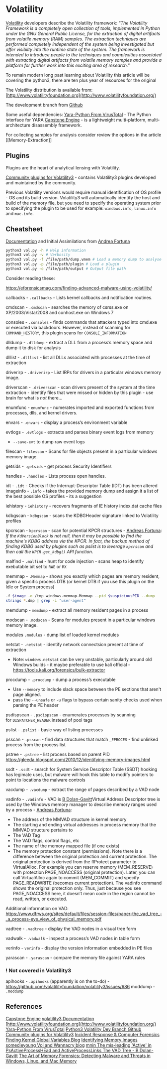 # Volatility

[Volatility](https://github.com/volatilityfoundation/volatility) developers describe the Volatility framework: *"The Volatility Framework is a completely open collection of tools, implemented in Python under the GNU General Public License, for the extraction of digital artifacts from volatile memory (RAM) samples. The extraction techniques are performed completely independent of the system being investigated but offer visibilty into the runtime state of the system. The framework is intended to introduce people to the techniques and complexities associated with extracting digital artifacts from volatile memory samples and provide a platform for further work into this exciting area of research."*

To remain modern long past learning about Volatility this article will be covering the python3, there are ten plus year of resources for the original   

The Volatility distribution is available from: [http://www.volatilityfoundation.org](http://www.volatilityfoundation.org/)

The development branch from [Github](https://github.com/volatilityfoundation/volatility3)

Some useful dependencies:
[Yara-Python From VirusTotal](https://github.com/VirusTotal/yara-python) - The Python interface for YARA
[Capstone Engine](https://www.capstone-engine.org/download.html) - is a lightweight multi-platform, multi-architecture disassembly framework.

For collecting samples for analysis consider review the options in the article [[Memory-Extraction]]

## Plugins

Plugins are the heart of analytical lensing with Volatility. 

[Community plugins for Volatility3](https://github.com/volatilityfoundation/community3) - contains Volatility3 plugins developed and maintained by the community.

Previous Volatility versions would require manual identification of OS profile - OS and its build version. Volatility3 will automatically identify the host and build of the memory file, but you need to specify the operating system prior to specifying the plugin to be used for example:
`windows.info`, `linux.info` and `mac.info`.

## Cheatsheet

[Documentation](https://volatility3.readthedocs.io/en/latest/volatility3.plugins.html) and Initial Assimilations from [Andrea Fortuna](https://github.com/andreafortuna)

```bash
python3 vol.py -h # Help information
python3 vol.py -v # Verbosity
python3 vol.py -f /file/path/dump.vmem # Load a memory dump to analyse 
python3 vol.py -p /file/path/plugin # Load a plugin 
python3 vol.py -o /file/path/output # Output file path 
```



Consider reading these:

https://eforensicsmag.com/finding-advanced-malware-using-volatility/


callbacks - `.callbacks` - Lists kernel callbacks and notification routines.

cmdscan - `.cmdscan` - searches the memory of csrss.exe on XP/2003/Vista/2008 and conhost.exe on Windows 7

consoles - `.consoles` - finds commands that attackers typed into cmd.exe or executed via backdoors. However, instead of scanning for `COMMAND_HISTORY`, this plugin scans for `CONSOLE_INFORMATION`

dlldump - `.dlldump` - extract a DLL from a process’s memory space and dump it to disk for analysis

dlllist - `.dlllist` - list all DLLs associated with processes at the time of extraction

driverirp - `.driverirp`  - List IRPs for drivers in a particular windows memory image.

driverscan - `.driverscan` - scan drivers present of the system at the time extraction - identify files that were missed or hidden by this plugin - use brain for what is *not* there... 

enumfunc - `enumfunc` - numerates imported and exported functions from processes, dlls, and kernel drivers.

envars - `.envars` - display a process’s environment variable

evtlogs - `.evtlogs` - extracts and parses binary event logs from memory
- `--save-evt` to dump raw event logs

filescan - `filescan` - Scans for file objects present in a particular windows memory image.

getsids - `.getsids` - get process Security Identifiers

handles - `.handles` - Lists process open handles.

idt - `.idt` - Checks if the Interrupt-Descriptor Table (IDT) has been altered  
imageinfo - `.info` - takes the provided memory dump and assign it a list of the best possible OS profiles - its a suggestion

iehistory - `iehistory` - recovers fragments of IE history index.dat cache files

kdbgscan - `kdbgscan` - scans the KDBGHeader signature linked to Volatility profiles

kpcrscan - `kpcrscan` - scan for potential KPCR structures - [Andreas Fortuna](https://andreafortuna.org/2017/06/25/volatility-my-own-cheatsheet-part-1-image-identification/): *If the `KdVersionBlock` is not null, then it may be possible to find the machine's KDBG address via the KPCR. In fact, the backup method of finding KDBG used by plugins such as pslist is to leverage `kpcrscan` and then call the `KPCR.get_kdbg()` API function.*

malfind - `.malfind` -  hunt for code injection - scans heap to identify exebutable bit set to `RWE` or `RX` 

memmap - `.Memmap` - shows you exactly which pages are memory resident, given a specific process DTB (or kernel DTB if you use this plugin on the Idle or System process)
```bash
-f $image -o /tmp windows.memmap.Memmap --pid $suspiciousPID --dump 
strings *.dmp | grep -i "user-agent"
```

memdump - `memdump` -  extract all memory resident pages in a process

modscan - `.modscan` - Scans for modules present in a particular windows memory image.

modules `.modules` - dump list of loaded kernel modules

netstat  - `.netstat` -  identify network connectsion present at time of extraction
- Note: `windows.netstat` can be very unstable, particularly around old Windows builds - it maybe preferable to use kali official - https://tools.kali.org/forensics/bulk-extractor

procdump - `.procdump` - dump a process’s executable
- Use `--memory` to include slack space between the PE sections that aren't page aligned.
- pass the `--unsafe` or `-u` flags to bypass certain sanity checks used when parsing the PE header

psdispscan - `.psdispscan` - enumerates processes by scanning for `DISPATCHER_HEADER` instead of pool tags

pslist - `.pslist` - basic way of listing processes

psscan - `.psscan` - find data structures that match `_EPROCES` - find unlinked process from the process list 

pstree - `.pstree` - list process based on parent PID 
https://gleeda.blogspot.com/2010/12/identifying-memory-images.html

ssdt - `.ssdt` - search for System Service Descriptor Table (SSDT) hooking has legimate uses, but malware will hook this table to modify pointers to point to locations the malware controls 

vacdump - `.vacdump` - extract the range of pages described by a VAD node

vadinfo - `.vadinfo` - VAD is [B Dolan-Gavitt](https://www.sciencedirect.com/science/article/pii/S1742287607000503)Virtual Address Descriptor tree is used by the Windows memory manager to describe memory ranges used by a process - [Andreas Fortuna](https://andreafortuna.org/2017/07/10/volatility-my-own-cheatsheet-part-3-process-memory/):
-   The address of the MMVAD structure in kernel memory
-   The starting and ending virtual addresses in process memory that the MMVAD structure pertains to
-   The VAD Tag
-   The VAD flags, control flags, etc
-   The name of the memory mapped file (if one exists)
-   The memory protection constant (permissions). Note there is a difference between the original protection and current protection. The original protection is derived from the flProtect parameter to VirtualAlloc. For example you can reserve memory (MEM_RESERVE) with protection PAGE_NOACCESS (original protection). Later, you can call VirtualAlloc again to commit (MEM_COMMIT) and specify PAGE_READWRITE (becomes current protection). The vadinfo command shows the original protection only. Thus, just because you see PAGE_NOACCESS here, it doesn’t mean code in the region cannot be read, written, or executed.

Additional information on VAD: https://www.dfrws.org/sites/default/files/session-files/paper-the_vad_tree_-_a_process-eye_view_of_physical_memory.pdf

vadtree - `.vadtree` - display the VAD nodes in a visual tree form

vadwalk - `.vadwalk` - inspect a process’s VAD nodes in table form

verinfo - `verinfo` - display the version information embedded in PE files

yarascan - `.yarascan` - compare the memory file against YARA rules


### ! Not covered in Volatility3

apihooks - `.apihooks` (apparently is on the to-do) - https://github.com/volatilityfoundation/volatility3/issues/686
moddump - `.moddump`



## References

[Capstone Engine](https://www.capstone-engine.org/download.html)
[volatility3 Documentation](https://volatility3.readthedocs.io/en/latest/volatility3.plugins.html)
[http://www.volatilityfoundation.org](http://www.volatilityfoundation.org/)
[Yara-Python From VirusTotal](https://github.com/VirusTotal/yara-python) 
[Python3 Volatility Dev Branch Github](https://github.com/volatilityfoundation/volatility3)
[Community plugins for Volatility3](https://github.com/volatilityfoundation/community3)
[Incident Response & Computer Forensics](https://www.oreilly.com/library/view/incident-response/9780071798686/index.html)
[Finding Kernel Global Variables Blog](https://moyix.blogspot.com/2008/04/finding-kernel-global-variables-in.html)
[Identifying Memory Images](https://gleeda.blogspot.com/2010/12/identifying-memory-images.html)
[somedieyoung Vol and Wannacry blog](https://medium.com/ax1al/volatility-wannacry-5845957948b6)
[mnin The mis-leading 'Active' in PsActiveProcessHEad and ActiveProcessLinks ](https://mnin.blogspot.com/2011/03/mis-leading-active-in.html)
[The VAD Tree - B Dolan-Gavitt](https://www.sciencedirect.com/science/article/pii/S1742287607000503)
[The Art of Memory Forensics: Detecting Malware and Threats in Windows, Linux, and Mac Memory](https://www.wiley.com/en-gb/The+Art+of+Memory+Forensics:+Detecting+Malware+and+Threats+in+Windows,+Linux,+and+Mac+Memory-p-9781118825099)